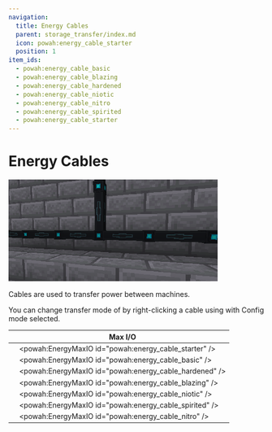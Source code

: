 ```yaml
---
navigation:
  title: Energy Cables
  parent: storage_transfer/index.md
  icon: powah:energy_cable_starter
  position: 1
item_ids:
  - powah:energy_cable_basic
  - powah:energy_cable_blazing
  - powah:energy_cable_hardened
  - powah:energy_cable_niotic
  - powah:energy_cable_nitro
  - powah:energy_cable_spirited
  - powah:energy_cable_starter
---
```


# Energy Cables

![](./energy_cable.png)

Cables are used to transfer power between machines. 

You can change transfer mode of by right-clicking a cable using <ItemLink id="powah:wrench" /> with Config mode selected. 

|                                               | Max I/O                                                |
| --------------------------------------------- | ------------------------------------------------------ |
| <ItemLink id="powah:energy_cable_starter" />  | <powah:EnergyMaxIO id="powah:energy_cable_starter" />  |
| <ItemLink id="powah:energy_cable_basic" />    | <powah:EnergyMaxIO id="powah:energy_cable_basic" />    |
| <ItemLink id="powah:energy_cable_hardened" /> | <powah:EnergyMaxIO id="powah:energy_cable_hardened" /> |
| <ItemLink id="powah:energy_cable_blazing" />  | <powah:EnergyMaxIO id="powah:energy_cable_blazing" />  |
| <ItemLink id="powah:energy_cable_niotic" />   | <powah:EnergyMaxIO id="powah:energy_cable_niotic" />   |
| <ItemLink id="powah:energy_cable_spirited" /> | <powah:EnergyMaxIO id="powah:energy_cable_spirited" /> |
| <ItemLink id="powah:energy_cable_nitro" />    | <powah:EnergyMaxIO id="powah:energy_cable_nitro" />    |

<Row>
<RecipesFor id="powah:energy_cable_starter" />
<RecipesFor id="powah:energy_cable_basic" />
<RecipesFor id="powah:energy_cable_hardened" />
<RecipesFor id="powah:energy_cable_blazing" />
<RecipesFor id="powah:energy_cable_niotic" />
<RecipesFor id="powah:energy_cable_spirited" />
<RecipesFor id="powah:energy_cable_nitro" />
</Row>